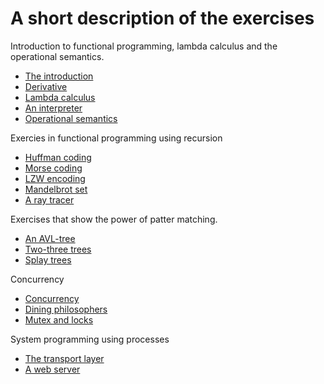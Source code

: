# A short description of the exercises

Introduction to functional programming, lambda calculus and the operational semantics.

- [The introduction](introduction)
- [Derivative](derivative)
- [Lambda calculus](lambda)
- [An interpreter](interpreter)
- [Operational semantics](operational)

Exercies in functional programming using recursion

- [Huffman coding](huffman)
- [Morse coding](morse)
- [LZW encoding](lzw )
- [Mandelbrot set](mandel)
- [A ray tracer](tracer)

Exercises that show the power of patter matching.

- [An AVL-tree](avl)
- [Two-three trees](twothree)
- [Splay trees](splay)

Concurrency

- [Concurrency](concurrency)
- [Dining philosophers](philosophers)
- [Mutex and locks](mutex)

System programming using processes

- [The transport layer](transport)
- [A web server](server)


















